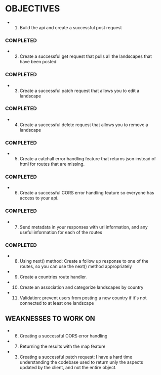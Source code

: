 # OBJECTIVES
- 1. Build the api and create a successful post request
### COMPLETED

- 2. Create a successful get request that pulls all the landscapes that have been posted
### COMPLETED

- 3. Create a successful patch request that allows you to edit a landscape
### COMPLETED

- 4. Create a successful delete request that allows you to remove a landscape
### COMPLETED

- 5. Create a catchall error handling feature that returns json instead of html for routes that are missing.
### COMPLETED

- 6. Create a successful CORS error handling feature so everyone has access to your api.
### COMPLETED

- 7. Send metadata in your responses with url information, and any useful information for each of the routes
### COMPLETED

- 8. Using next() method: Create a follow up response to one of the routes, so you can use the next() method appropriately
- 9. Create a countries route handler.
- 10. Create an association and categorize landscapes by country
- 11. Validation: prevent users from posting a new country if it's not connected to at least one landscape

## WEAKNESSES TO WORK ON
- 6. Creating a successful CORS error handling
- 7. Returning the results with the map feature
- 3. Creating a successful patch request: I have a hard time understanding the codebase used to return unly the aspects updated by the client, and not the entire object.

